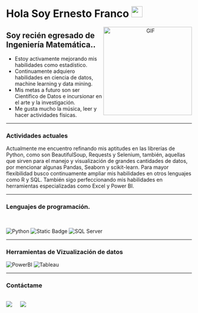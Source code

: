 <h1> Hola Soy Ernesto Franco <img src = "https://raw.githubusercontent.com/MartinHeinz/MartinHeinz/master/wave.gif" width = 30px> </h1>
<p align='center'>

<img width = 240px align="right" alt="GIF"  src="https://media.giphy.com/media/du3J3cXyzhj75IOgvA/giphy.gif" />

## Soy recién egresado de Ingeniería Matemática..  

- Estoy activamente mejorando mis habilidades como estadístico.
- Continuamente adquiero habilidades en ciencia de datos, machine learning y data mining.
- Mis metas a futuro son ser Científico de Datos e incursionar en el arte y la investigación.
- Me gusta mucho la música, leer y hacer actividades físicas.

---
### Actividades actuales
Actualmente me encuentro refinando mis aptitudes en las librerías de Python, como son BeautifulSoup, Requests y Selenium, también, aquellas que sirven para el manejo y visualización de grandes cantidades de datos, por mencionar algunas Pandas, Seaborn y scikit-learn. Para mayor flexibilidad busco continuamente ampliar mis habilidades en otros lenguajes como R y SQL. También sigo perfeccionando mis habilidades en herramientas especializadas como Excel y Power BI.

---
### Lenguajes de programación. 
<br>	

![Python](http://img.shields.io/badge/-Python-3776AB?style=flat-square&logo=python&logoColor=ffffff)
![Static Badge](https://img.shields.io/badge/-000000?style=flat-square&logo=R&logoColor=ffffff&labelColor=%23276DC3&color=%23276DC3)
![SQL Server](https://img.shields.io/badge/-Sql%20Server-CC2927?style=flat-square&logo=microsoft-sql-server&logoColor=ffffff)


---
### Herramientas de Vizualización de datos

![PowerBI](https://img.shields.io/badge/PowerBI-23F7DF1C?style=flat-square&logo=PowerBI&logoColor=000000&labelColor=%23f1c40f&color=%23f4d03f)
![Tableau](https://img.shields.io/badge/Tableau-000000?style=flat-square&logo=Tableau&labelColor=%231f618d&color=%231f618d)



---
### Contáctame

<br>	
<a target="_blank" href="https://www.linkedin.com/in/efch314152714/"><img src="https://img.shields.io/badge/-LinkedIn-0077B5?style=for-the-badge&logo=Linkedin&logoColor=white"></img></a>
&emsp;
<a target="_blank" href="mailto:francochavezernesto@gmail.com"
><img src="https://img.shields.io/badge/-Gmail-D14836?style=for-the-badge&logo=Gmail&logoColor=white"></img></a>
&emsp;


<br/>



